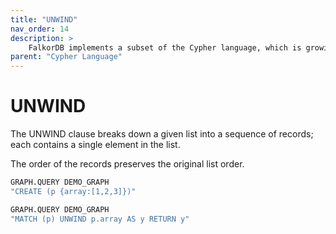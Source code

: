 ```yaml
---
title: "UNWIND"
nav_order: 14
description: >
    FalkorDB implements a subset of the Cypher language, which is growing as development continues.
parent: "Cypher Language"
---
```


# UNWIND

The UNWIND clause breaks down a given list into a sequence of records; each contains a single element in the list.

The order of the records preserves the original list order.

```sh
GRAPH.QUERY DEMO_GRAPH
"CREATE (p {array:[1,2,3]})"
```

```sh
GRAPH.QUERY DEMO_GRAPH
"MATCH (p) UNWIND p.array AS y RETURN y"
```